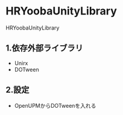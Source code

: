 # HRYoobaUnityLibrary
HRYoobaUnityLibrary

## 1.依存外部ライブラリ
- Unirx
- DOTween

## 2.設定
- OpenUPMからDOTweenを入れる

